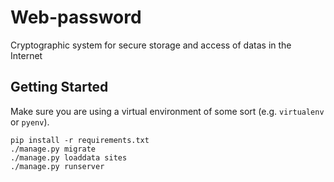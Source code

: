 # Web-password

Cryptographic system for secure storage and access of datas in the Internet

## Getting Started

Make sure you are using a virtual environment of some sort (e.g. `virtualenv` or `pyenv`).

```
pip install -r requirements.txt
./manage.py migrate
./manage.py loaddata sites
./manage.py runserver
```
